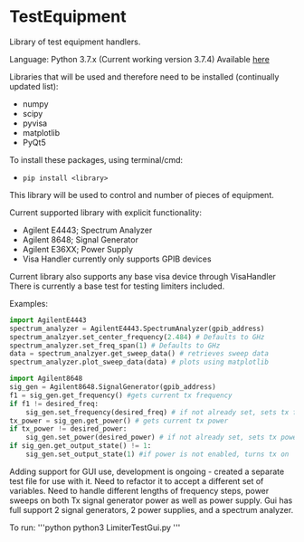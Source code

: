 # TestEquipment
Library of test equipment handlers.

Language: Python 3.7.x (Current working version 3.7.4)
Available [here](https://www.python.org/downloads/release/python-374/)

Libraries that will be used and therefore need to be installed (continually updated list):
- numpy
- scipy
- pyvisa
- matplotlib
- PyQt5

To install these packages, using terminal/cmd:
- `pip install <library>`

This library will be used to control and number of pieces of equipment.

Current supported library with explicit functionality:
- Agilent E4443; Spectrum Analyzer
- Agilent 8648; Signal Generator
- Agilent E36XX; Power Supply
- Visa Handler currently only supports GPIB devices

Current library also supports any base visa device through VisaHandler
There is currently a base test for testing limiters included.

Examples:
```python
import AgilentE4443
spectrum_analyzer = AgilentE4443.SpectrumAnalyzer(gpib_address)
spectrum_analzyer.set_center_frequency(2.484) # Defaults to GHz
spectrum_analyzer.set_freq_span(1) # Defaults to GHz
data = spectrum_analzyer.get_sweep_data() # retrieves sweep data
spectrum_analyzer.plot_sweep_data(data) # plots using matplotlib
```

```python
import Agilent8648
sig_gen = Agilent8648.SignalGenerator(gpib_address)
f1 = sig_gen.get_frequency() #gets current tx frequency
if f1 != desired_freq:
    sig_gen.set_frequency(desired_freq) # if not already set, sets tx freq to desired
tx_power = sig_gen.get_power() # gets current tx power
if tx_power != desired_power:
    sig_gen.set_power(desired_power) # if not already set, sets tx power to desired
if sig_gen.get_output_state() != 1:
    sig_gen.set_output_state(1) #if power is not enabled, turns tx on
```

Adding support for GUI use, development is ongoing - created a separate test file for use
with it.  Need to refactor it to accept a different set of variables.  Need to handle
different lengths of frequency steps, power sweeps on both Tx signal generator power as well
as power supply.  Gui has full support 2 signal generators, 2 power supplies, and a spectrum
analyzer.

To run:
'''python
python3 LimiterTestGui.py
'''